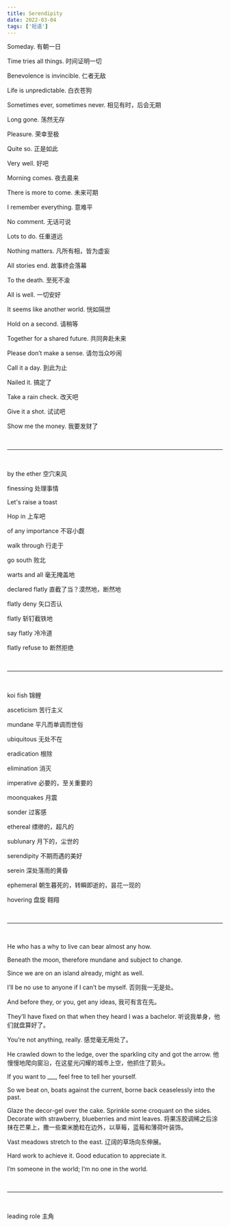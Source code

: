 ```yaml
---
title: Serendipity
date: 2022-03-04
tags: ['短语']
---
```


Someday. 有朝一日

Time tries all things. 时间证明一切

Benevolence is invincible. 仁者无敌

Life is unpredictable. 白衣苍狗

Sometimes ever, sometimes never. 相见有时，后会无期

Long gone. 荡然无存

Pleasure. 荣幸至极

Quite so. 正是如此

Very well. 好吧

Morning comes. 夜去晨来

There is more to come. 未来可期

I remember everything. 意难平

No comment. 无话可说

Lots to do. 任重道远

Nothing matters. 凡所有相，皆为虚妄

All stories end. 故事终会落幕

To the death. 至死不渝

All is well. 一切安好

It seems like another world. 恍如隔世

Hold on a second. 请稍等

Together for a shared future. 共同奔赴未来

Please don’t make a sense. 请勿当众吵闹

Call it a day. 到此为止

Nailed it. 搞定了

Take a rain check. 改天吧

Give it a shot. 试试吧

Show me the money. 我要发财了

<br/>

***

<br/>

by the ether 空穴来风

finessing 处理事情

Let's raise a toast

Hop in 上车吧

of any importance 不容小觑

walk through 行走于

go south 败北 

warts and all  毫无掩盖地

declared flatly 直截了当？漠然地，断然地

flatly deny 矢口否认

flatly 斩钉截铁地

say flatly 冷冷道

flatly refuse to 断然拒绝

<br/>

***

<br/>

koi fish 锦鲤

asceticism 苦行主义

mundane 平凡而单调而世俗

ubiquitous 无处不在

eradication 根除

elimination 消灭

imperative 必要的，至关重要的

moonquakes 月震

sonder 过客感

ethereal 缥缈的，超凡的

sublunary 月下的，尘世的

serendipity  不期而遇的美好

serein 深处落雨的黄昏

ephemeral 朝生暮死的，转瞬即逝的，昙花一现的

hovering 盘旋 翱翔

<br/>

***

<br/>

He who has a why to live can bear almost any how.

Beneath the moon, therefore mundane and subject to change.

Since we are on an island already, might as well.

I’ll be no use to anyone if I can’t be myself.
否则我一无是处。

And before they, or you, get any ideas,
我可有言在先。

They’ll have fixed on that when they heard I was a bachelor.
听说我单身，他们就盘算好了。

You’re not anything, really.
感觉毫无用处了。

He crawled down to the ledge, over the sparkling city and got the arrow. 他慢慢地爬向窗沿，在这星光闪耀的城市上空，他抓住了箭头。

If you want to ___, feel free to tell her yourself.

So we beat on, boats against the current, borne back ceaselessly into the past.

Glaze the decor-gel over the cake. Sprinkle some croquant on the sides. Decorate with strawberry, blueberries and mint leaves.
将果冻胶调稀之后涂抹在芒果上，撒一些粟米脆粒在边外，以草莓，蓝莓和薄荷叶装饰。

Vast meadows stretch to the east. 辽阔的草场向东伸展。

Hard work to achieve it. Good education to appreciate it.

I’m someone in the world; I’m no one in the world.


<br/>

***

<br/>


leading role 主角

<br/>
